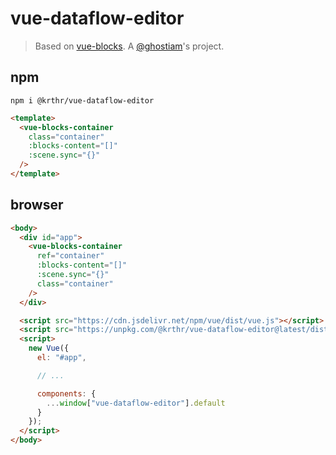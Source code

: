 # vue-dataflow-editor

> Based on [vue-blocks](https://github.com/ghostiam/vue-blocks). A [@ghostiam](https://github.com/ghostiam)'s project.

## npm

```
npm i @krthr/vue-dataflow-editor
```

```html
<template>
  <vue-blocks-container
    class="container"
    :blocks-content="[]"
    :scene.sync="{}"
  />
</template>
```

## browser

```html
<body>
  <div id="app">
    <vue-blocks-container
      ref="container"
      :blocks-content="[]"
      :scene.sync="{}"
      class="container"
    />
  </div>

  <script src="https://cdn.jsdelivr.net/npm/vue/dist/vue.js"></script>
  <script src="https://unpkg.com/@krthr/vue-dataflow-editor@latest/dist/vue-dataflow-editor.umd.min.js"></script>
  <script>
    new Vue({
      el: "#app",

      // ...

      components: {
        ...window["vue-dataflow-editor"].default
      }
    });
  </script>
</body>
```
